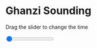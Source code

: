 <h1>Ghanzi Sounding</h1>
<p>Drag the slider to change the time</p>

<div class="slidecontainer">
<input oninput='setImage(this)' class="slider" type="range" min="0" max="9" value="0" step="1" />
<img id='img'/>
</div>

<script>
var img = document.getElementById('img');
var img_array = ['/assets/images/skwt/skd_ghanzi_wrfout_d01_2020-06-18_12:00:00.png',
'/assets/images/skwt/skd_ghanzi_wrfout_d01_2020-06-18_18:00:00.png',
'/assets/images/skwt/skd_ghanzi_wrfout_d01_2020-06-19_00:00:00.png',
'/assets/images/skwt/skd_ghanzi_wrfout_d01_2020-06-19_06:00:00.png',
'/assets/images/skwt/skd_ghanzi_wrfout_d01_2020-06-19_12:00:00.png',
'/assets/images/skwt/skd_ghanzi_wrfout_d01_2020-06-19_18:00:00.png',
'/assets/images/skwt/skd_ghanzi_wrfout_d01_2020-06-20_00:00:00.png',
'/assets/images/skwt/skd_ghanzi_wrfout_d01_2020-06-20_06:00:00.png',
'/assets/images/skwt/skd_ghanzi_wrfout_d01_2020-06-20_12:00:00.png',];
function setImage(obj)
{
        var value = obj.value;
        img.src = img_array[value];

}
</script>
